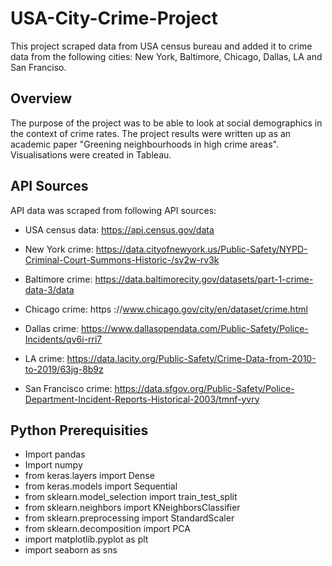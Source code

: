 # USA-City-Crime-Project
This project scraped data from USA census bureau and added it to crime data from the following cities: New York, Baltimore, Chicago, Dallas, LA and San Franciso. 
## Overview
The purpose of the project was to be able to look at social demographics in the context of crime rates. The project results were written up as an academic paper "Greening neighbourhoods in high crime areas". 
Visualisations were created in Tableau. 

## API Sources
API data was scraped from following API sources: 
* USA census data: https://api.census.gov/data

* New York crime: https://data.cityofnewyork.us/Public-Safety/NYPD-Criminal-Court-Summons-Historic-/sv2w-rv3k
* Baltimore crime: https://data.baltimorecity.gov/datasets/part-1-crime-data-3/data
* Chicago crime: https ://www.chicago.gov/city/en/dataset/crime.html
* Dallas crime: https://www.dallasopendata.com/Public-Safety/Police-Incidents/qv6i-rri7
* LA crime: https://data.lacity.org/Public-Safety/Crime-Data-from-2010-to-2019/63jg-8b9z
* San Francisco crime: https://data.sfgov.org/Public-Safety/Police-Department-Incident-Reports-Historical-2003/tmnf-yvry
## Python Prerequisities
* Import pandas
* Import numpy
* from keras.layers import Dense
* from keras.models import Sequential
* from sklearn.model_selection import train_test_split
* from sklearn.neighbors import KNeighborsClassifier
* from sklearn.preprocessing import StandardScaler
* from sklearn.decomposition import PCA
* import matplotlib.pyplot as plt
* import seaborn as sns
